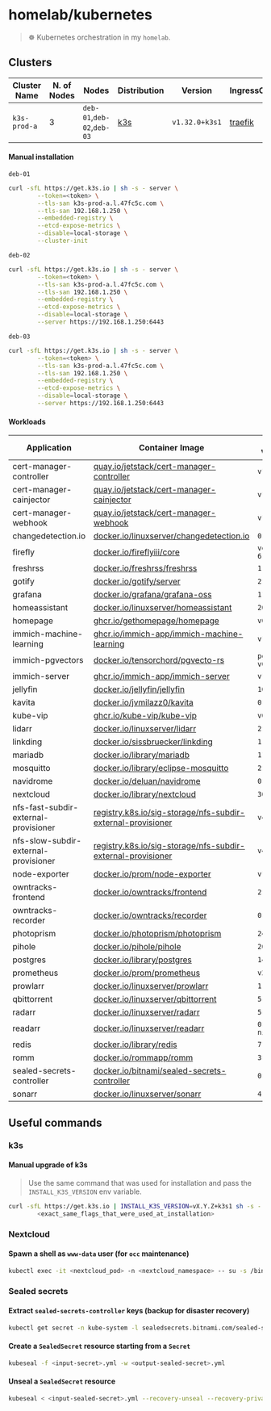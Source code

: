 # homelab/kubernetes

> ☸️ Kubernetes orchestration in my `homelab`.

## Clusters

| Cluster Name | N. of Nodes | Nodes | Distribution | Version | IngressController |
| ------------ | ----------- | ----- | ------------ | ------- | ----------------- |
| `k3s-prod-a` | 3 | `deb-01`,`deb-02`,`deb-03` | [k3s](https://k3s.io/) | `v1.32.0+k3s1` | [traefik](https://doc.traefik.io/traefik) |

#### Manual installation

`deb-01`
```sh
curl -sfL https://get.k3s.io | sh -s - server \
        --token=<token> \
        --tls-san k3s-prod-a.l.47fc5c.com \
        --tls-san 192.168.1.250 \
        --embedded-registry \
        --etcd-expose-metrics \
        --disable=local-storage \
        --cluster-init
```

`deb-02`
```sh
curl -sfL https://get.k3s.io | sh -s - server \
        --token=<token> \
        --tls-san k3s-prod-a.l.47fc5c.com \
        --tls-san 192.168.1.250 \
        --embedded-registry \
        --etcd-expose-metrics \
        --disable=local-storage \
        --server https://192.168.1.250:6443
```

`deb-03`
```sh
curl -sfL https://get.k3s.io | sh -s - server \
        --token=<token> \
        --tls-san k3s-prod-a.l.47fc5c.com \
        --tls-san 192.168.1.250 \
        --embedded-registry \
        --etcd-expose-metrics \
        --disable=local-storage \
        --server https://192.168.1.250:6443
```

#### Workloads

| Application | Container Image | Image Version | Manifest Digest (SHA256) |
| ----------- | --------------- | ------------- | ------------------- |
| cert-manager-controller | [quay.io/jetstack/cert-manager-controller](https://quay.io/jetstack/cert-manager-controller) | `v1.16.3` | `17c8f2d46fd16087c9ee92688304b3e38b32cbcb1f5885412e5a35e8852bc029` |
| cert-manager-cainjector | [quay.io/jetstack/cert-manager-cainjector](https://quay.io/jetstack/cert-manager-cainjector) | `v1.16.3` | `e25e5f62648966d9c442c38ef3004efb60072069d91cf6f1a9a480c16550d09e` |
| cert-manager-webhook | [quay.io/jetstack/cert-manager-webhook](https://quay.io/jetstack/cert-manager-webhook) | `v1.16.3` | `0eb32021bf2f30d923c439fd79b1b2fd3d8cf877e3c915f8a34c12803138a145` |
| changedetection.io | [docker.io/linuxserver/changedetection.io](https://hub.docker.com/r/linuxserver/changedetection.io) | `0.49.0` | `1502a132c0259aa75b2043cfb39ba37f09d4558bce52936795832f846c56d014` |
| firefly | [docker.io/fireflyiii/core](https://hub.docker.com/r/fireflyiii/core) | `version-6.1.21` | `68b79eeb4d54060d715f4c3ea1f6e11e633b3446f6cf705034320ed1b9bea935` |
| freshrss | [docker.io/freshrss/freshrss](https://hub.docker.com/r/freshrss/freshrss) | `1.25.0` | `0e780fff57060cb8e0694b371e1dd4b5b8f175c5b662d7da3f34c115d5aa4ff9` |
| gotify | [docker.io/gotify/server](https://hub.docker.com/r/gotify/server) | `2.6.1` | `fc6ea284ee82af1fbd3a3cde407fd540bd3ee5407ac440f642de42b803e73b11` |
| grafana | [docker.io/grafana/grafana-oss](https://hub.docker.com/r/grafana/grafana-oss) | `11.2.2` | `bc4bf0f6981764044ec565fac1c85c53d947be3a9bd2300824a243e87412cce4` |
| homeassistant | [docker.io/linuxserver/homeassistant](https://hub.docker.com/r/linuxserver/homeassistant) | `2025.1.3` | `5655112a5a16ee4541d422a4003a9ce6a5f55920548a9a927aec4c03b04129ec` |
| homepage | [ghcr.io/gethomepage/homepage](https://github.com/gethomepage/homepage/pkgs/container/homepage) | `v0.10.9` | `825395081356da24a5cf250de14498cf0fffe0e9a2a743ac8b7e7fe95040113a` |
| immich-machine-learning | [ghcr.io/immich-app/immich-machine-learning](https://github.com/immich-app/immich/pkgs/container/immich-machine-learning) | `v1.124.2` | `397673b786ceb06d3fba848e2fc5ba8cd8a42351e9bd15eb439662da405a7918` |
| immich-pgvectors | [docker.io/tensorchord/pgvecto-rs](https://hub.docker.com/r/tensorchord/pgvecto-rs) | `pg14-v0.2.0` | `90724186f0a3517cf6914295b5ab410db9ce23190a2d9d0b9dd6463e3fa298f0` |
| immich-server | [ghcr.io/immich-app/immich-server](https://github.com/immich-app/immich/pkgs/container/immich-server) | `v1.124.2` | `b3fdb7fd96ac1d6cd40d3810dc54afa656b1097401a7c819e0c55aee68b39ee3` |
| jellyfin | [docker.io/jellyfin/jellyfin](https://hub.docker.com/r/jellyfin/jellyfin) | `10.10.4` | `6f2d2ed23b29564c93a53de18398e07dedaf3f5ac5428e88bd0afe30f9509309` |
| kavita | [docker.io/jvmilazz0/kavita](https://hub.docker.com/r/jvmilazz0/kavita) | `0.8.4` | `7f4d5de5f9a5a842a83324429d59730b761dca422b8aa2caf28155aa42996421` |
| kube-vip | [ghcr.io/kube-vip/kube-vip](https://github.com/kube-vip/kube-vip/pkgs/container/kube-vip) | `v0.8.9` | `0b4d9e0f17b00bb7514ab19ea268cec1c80529b4a81931acb5c5729dcf094345` |
| lidarr | [docker.io/linuxserver/lidarr](https://hub.docker.com/r/linuxserver/lidarr) | `2.8.2` | `e15772e07979510d40f7300c325a3e14dbe5b9b0cfaac8eefa4f93826809dc02` |
| linkding | [docker.io/sissbruecker/linkding](https://hub.docker.com/r/sissbruecker/linkding) | `1.36.0` | `019a5d00596ed762f0001ebcc6a0aa2263dbf8a01ec0f3ae5add24cb68caea8b` |
| mariadb | [docker.io/library/mariadb](https://hub.docker.com/_/mariadb) | `11.5.2` | `6683de3c6fc21fb7edcd4d3abcfc591329faeec3fc933fbc4260a2db7a60fed5` |
| mosquitto | [docker.io/library/eclipse-mosquitto](https://hub.docker.com/_/eclipse-mosquitto) | `2.0.20` | `c16ebb350bd1509a33ee09edb5bafe4579fe53ae189b756362701bfdc2c0f931` |
| navidrome | [docker.io/deluan/navidrome](https://hub.docker.com/r/deluan/navidrome) | `0.54.4` | `04c25ef91c169bde5d449f65a81af546a564656bbefc139fa2b0064b7dda0480` |
| nextcloud | [docker.io/library/nextcloud](https://hub.docker.com/_/nextcloud) | `30.0.5` | `765abbfbcd410978e133c89599fd7d80ab33263515147ffcc13a8c4a9dfb25e7` |
| nfs-fast-subdir-external-provisioner | [registry.k8s.io/sig-storage/nfs-subdir-external-provisioner](registry.k8s.io/sig-storage/nfs-subdir-external-provisioner) | `v4.0.2` | `374f80dde8bbd498b1083348dd076b8d8d9f9b35386a793f102d5deebe593626` |
| nfs-slow-subdir-external-provisioner | [registry.k8s.io/sig-storage/nfs-subdir-external-provisioner](registry.k8s.io/sig-storage/nfs-subdir-external-provisioner) | `v4.0.2` | `374f80dde8bbd498b1083348dd076b8d8d9f9b35386a793f102d5deebe593626` |
| node-exporter | [docker.io/prom/node-exporter](https://hub.docker.com/r/prom/node-exporter) | `v1.8.2` | `065914c03336590ebed517e7df38520f0efb44465fde4123c3f6b7328f5a9396` |
| owntracks-frontend | [docker.io/owntracks/frontend](https://hub.docker.com/r/owntracks/frontend) | `2.15.3` | `45000a65ed59b2d148822dcfa98f1065945bbe38ebbebfe9bf2e43509fce41cc` |
| owntracks-recorder | [docker.io/owntracks/recorder](https://hub.docker.com/r/owntracks/recorder) | `0.9.9` | `35d717a7cd18f9c41c01404a809f3e722c828bc6137d4c06c2f15f4046fa7a44` |
| photoprism | [docker.io/photoprism/photoprism](https://hub.docker.com/r/photoprism/photoprism) | `240915` | `32da029428be9335889ab13f03ea839201af49c2a1699c8f7c4de5b5911e2e1a` |
| pihole | [docker.io/pihole/pihole](https://hub.docker.com/r/pihole/pihole) | `2024.07.0` | `e53305e9e00d7ac283763ca9f323cc95a47d0113a1e02eb9c6849f309d6202dd` |
| postgres | [docker.io/library/postgres](https://hub.docker.com/_/postgres) | `14.15` | `f104f501cd403abdc56cd17fab81fad0b15754e8dce818e20300a17a3628700f` |
| prometheus | [docker.io/prom/prometheus](https://hub.docker.com/r/prom/prometheus) | `v2.54.1` | `69961df6ffa67598048a31aa2822d61f3c93b91d7db24e44d9bb03f99d520da9` |
| prowlarr | [docker.io/linuxserver/prowlarr](https://hub.docker.com/r/linuxserver/prowlarr) | `1.29.2` | `a6402bbab8f83d5d4ae2ef457177eb345a5148b824c5c9a11959efc5bbb47687` |
| qbittorrent | [docker.io/linuxserver/qbittorrent](https://hub.docker.com/r/linuxserver/qbittorrent) | `5.0.0` | `758c19794b7da7f6c39d9d35d4b07693dac41e0f727b7622fce116ee79375e5c` |
| radarr | [docker.io/linuxserver/radarr](https://hub.docker.com/r/linuxserver/radarr) | `5.17.2` | `03f527a304676d75350fa0c013c13e42668c4d36cc00639a4ad9a1ff558f923c` |
| readarr | [docker.io/linuxserver/readarr](https://hub.docker.com/r/linuxserver/readarr) | `0.4.10-nightly` | `59fc952ec6aa2d7b5070672d86e5554f7649aae545526c8d1d6f5a82b2a270c2` |
| redis | [docker.io/library/redis](https://hub.docker.com/_/redis) | `7.4.1` | `126cc4da63a39000ce527ae644b880d26608d27d8b7d35b3ee37670f5ee55eea` |
| romm | [docker.io/rommapp/romm](https://hub.docker.com/r/rommapp/romm) | `3.7.2` | `a8eab796fd0e425cd6fdd177536ac9b82f493c300a7d9fd8a3a519d8ea42044c` |
| sealed-secrets-controller | [docker.io/bitnami/sealed-secrets-controller](https://hub.docker.com/r/bitnami/sealed-secrets-controller) | `0.28.0` | `e7caa0351663f4c7e6cb531732625e390c163dec7793272ec65d78e5926a5c37` |
| sonarr | [docker.io/linuxserver/sonarr](https://hub.docker.com/r/linuxserver/sonarr) | `4.0.12` | `4092d2141b796ef01f3c7b0d3390910fb71a11b2e9acdbd9427aa9a8864d6139` |

## Useful commands

### k3s

#### Manual upgrade of k3s

> Use the same command that was used for installation and pass the `INSTALL_K3S_VERSION` env variable.

```sh
curl -sfL https://get.k3s.io | INSTALL_K3S_VERSION=vX.Y.Z+k3s1 sh -s - server \
        <exact_same_flags_that_were_used_at_installation>
```

### Nextcloud

#### Spawn a shell as `www-data` user (for `occ` maintenance)

```sh
kubectl exec -it <nextcloud_pod> -n <nextcloud_namespace> -- su -s /bin/bash - www-data
```

### Sealed secrets

#### Extract `sealed-secrets-controller` keys (backup for disaster recovery)

```sh
kubectl get secret -n kube-system -l sealedsecrets.bitnami.com/sealed-secrets-key -o yaml > sealed-secrets-controller.key
```

#### Create a `SealedSecret` resource starting from a `Secret`

```sh
kubeseal -f <input-secret>.yml -w <output-sealed-secret>.yml
```

#### Unseal a `SealedSecret` resource

```sh
kubeseal < <input-sealed-secret>.yml --recovery-unseal --recovery-private-key <sealed-secrets-controller-secret-key>.key -o yaml > <output-secret>.yml
```
